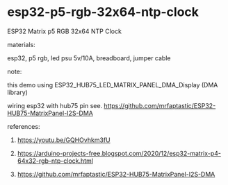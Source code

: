 # esp32-p5-rgb-32x64-ntp-clock
ESP32 Matrix p5 RGB 32x64 NTP Clock 

materials:

esp32, p5 rgb, led psu 5v/10A, breadboard, jumper cable

note:

this demo using ESP32_HUB75_LED_MATRIX_PANEL_DMA_Display (DMA library)

wiring esp32 with hub75 pin see. https://github.com/mrfaptastic/ESP32-HUB75-MatrixPanel-I2S-DMA

references:

1. https://youtu.be/GQHOvhkm3fU

2. https://arduino-projects-free.blogspot.com/2020/12/esp32-matrix-p4-64x32-rgb-ntp-clock.html

3. https://github.com/mrfaptastic/ESP32-HUB75-MatrixPanel-I2S-DMA


